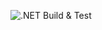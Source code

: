 ![.NET Build & Test](https://github.com/<your-username>/<repo-name>/actions/workflows/dotnet.yml/badge.svg)
